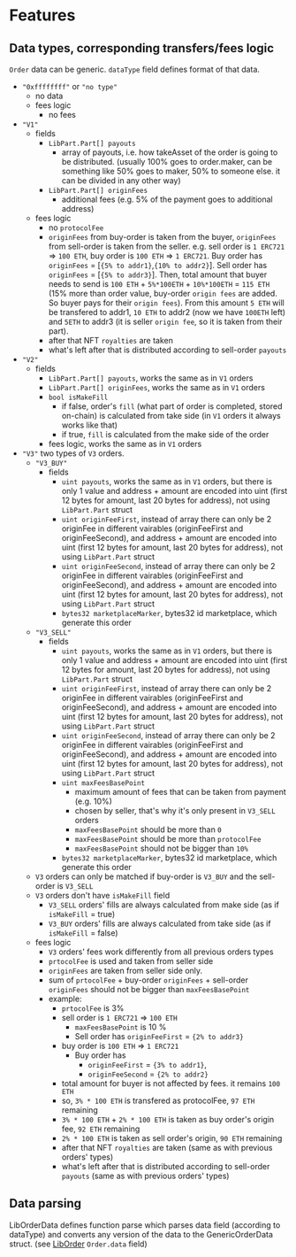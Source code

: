 # Features

## Data types, corresponding transfers/fees logic
`Order` data can be generic. `dataType` field defines format of that data.
- `"0xffffffff"` or `"no type"`
  - no data
  - fees logic
    - no fees 
- `"V1"`
  - fields
    - `LibPart.Part[] payouts`
      - array of payouts, i.e. how takeAsset of the order is going to be distributed. (usually 100% goes to order.maker, can be something like 50% goes to maker, 50% to someone else. it can be divided in any other way)
    - `LibPart.Part[] originFees`
      - additional fees (e.g. 5% of the payment goes to additional address)
  - fees logic
    - no `protocolFee`
    - `originFees` from buy-order is taken from the buyer, `originFees` from sell-order is taken from the seller. e.g. sell order is `1 ERC721` => `100 ETH`, buy order is `100 ETH` => `1 ERC721`. Buy order has `originFees` = [`{5% to addr1}`,`{10% to addr2}`]. Sell order has `originFees` = [`{5% to addr3}`]. Then, total amount that buyer needs to send is `100 ETH` + `5%*100ETH` + `10%*100ETH` = `115 ETH` (15% more than order value, buy-order `origin fees` are added. So buyer pays for their `origin fees`). From this amount `5 ETH` will be transfered to addr1, `10 ETH` to addr2 (now we have `100ETH` left) and `5ETH` to addr3 (it is seller `origin fee`, so it is taken from their part).
    - after that NFT `royalties` are taken
    - what's left after that is distributed according to sell-order `payouts`
- `"V2"`
  - fields
    - `LibPart.Part[] payouts`, works the same as in `V1` orders
    - `LibPart.Part[] originFees`, works the same as in `V1` orders
    - `bool isMakeFill`
      - if false, order's `fill` (what part of order is completed, stored on-chain) is calculated from take side (in `V1` orders it always works like that)
      - if true, `fill` is calculated from the make side of the order
    - fees logic, works the same as in `V1` orders
- `"V3"` two types of `V3` orders. 
  - `"V3_BUY"`
    - fields
      - `uint payouts`, works the same as in `V1` orders, but there is only 1 value and address + amount are encoded into uint (first 12 bytes for amount, last 20 bytes for address), not using `LibPart.Part` struct
      - `uint originFeeFirst`, instead of array there can only be 2 originFee in different vairables (originFeeFirst and originFeeSecond), and address + amount are encoded into uint (first 12 bytes for amount, last 20 bytes for address), not using `LibPart.Part` struct
      - `uint originFeeSecond`, instead of array there can only be 2 originFee in different vairables (originFeeFirst and originFeeSecond), and address + amount are encoded into uint (first 12 bytes for amount, last 20 bytes for address), not using `LibPart.Part` struct
      - `bytes32 marketplaceMarker`, bytes32 id marketplace, which generate this order  
  - `"V3_SELL"`
    - fields
      - `uint payouts`, works the same as in `V1` orders, but there is only 1 value and address + amount are encoded into uint (first 12 bytes for amount, last 20 bytes for address), not using `LibPart.Part` struct
      - `uint originFeeFirst`, instead of array there can only be 2 originFee in different vairables (originFeeFirst and originFeeSecond), and address + amount are encoded into uint (first 12 bytes for amount, last 20 bytes for address), not using `LibPart.Part` struct
      - `uint originFeeSecond`, instead of array there can only be 2 originFee in different vairables (originFeeFirst and originFeeSecond), and address + amount are encoded into uint (first 12 bytes for amount, last 20 bytes for address), not using `LibPart.Part` struct
      - `uint maxFeesBasePoint`
        - maximum amount of fees that can be taken from payment (e.g. 10%)
        - chosen by seller, that's why it's only present in `V3_SELL` orders
        - `maxFeesBasePoint` should be more than `0`
        - `maxFeesBasePoint` should be more than `protocolFee`
        - `maxFeesBasePoint` should not be bigger than `10%`
      - `bytes32 marketplaceMarker`, bytes32 id marketplace, which generate this order
  - `V3` orders can only be matched if buy-order is `V3_BUY` and the sell-order is `V3_SELL`
  - `V3` orders don't have `isMakeFill` field
    - `V3_SELL` orders' fills are always calculated from make side (as if `isMakeFill` = true)
    - `V3_BUY` orders' fills are always calculated from take side (as if `isMakeFill` = false)
  - fees logic
    - `V3` orders' fees work differently from all previous orders types
    - `prtocolFee` is used and taken from seller side
    - `originFees` are taken from seller side only.
    - sum of `prtocolFee` + buy-order `originFees` + sell-order `originFees` should not be bigger than `maxFeesBasePoint`
    - example:
      - `prtocolFee` is 3%
      - sell order is `1 ERC721` => `100 ETH`
        - `maxFeesBasePoint` is 10 %
        - Sell order has `originFeeFirst` = `{2% to addr3}`
      - buy order is `100 ETH` => `1 ERC721`
        - Buy order has 
          - `originFeeFirst` = `{3% to addr1}`, 
          - `originFeeSecond` = `{2% to addr2}`
      - total amount for buyer is not affected by fees. it remains `100 ETH`
      - so, `3% * 100 ETH` is transfered as protocolFee, `97 ETH `remaining
      - `3% * 100 ETH` + `2% * 100 ETH` is taken as buy order's origin fee, `92 ETH` remaining
      - `2% * 100 ETH` is taken as sell order's origin, `90 ETH` remaining
      - after that NFT `royalties` are taken (same as with previous orders' types)
      - what's left after that is distributed according to sell-order `payouts` (same as with previous orders' types)



## Data parsing

LibOrderData defines function parse which parses data field (according to dataType) and converts any version of the data to the GenericOrderData struct. 
(see [LibOrder](LibOrder.md) `Order.data` field)



